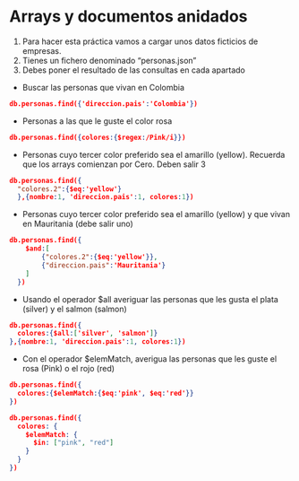 # Arrays y documentos anidados

1. Para hacer esta práctica vamos a cargar unos datos ficticios de empresas.
2. Tienes un fichero denominado “personas.json”
3. Debes poner el resultado de las consultas en cada apartado

- Buscar las personas que vivan en Colombia

```Json
db.personas.find({'direccion.pais':'Colombia'})
```

- Personas a las que le guste el color rosa

```Json
db.personas.find({colores:{$regex:/Pink/i}})
```

- Personas cuyo tercer color preferido sea el amarillo (yellow). Recuerda que los arrays comienzan por Cero. Deben salir 3

```json
db.personas.find({
  "colores.2":{$eq:'yellow'}
  },{nombre:1, 'direccion.pais':1, colores:1})
```

- Personas cuyo tercer color preferido sea el amarillo (yellow) y que vivan en Mauritania (debe salir uno)

```json
db.personas.find({
    $and:[
        {"colores.2":{$eq:'yellow'}},
        {"direccion.pais":'Mauritania'}
    ]
  })
```

- Usando el operador $all averiguar las personas que les gusta el plata (silver) y el salmon (salmon)

```json
db.personas.find({
  colores:{$all:['silver', 'salmon']}
},{nombre:1, 'direccion.pais':1, colores:1})
```

- Con el operador $elemMatch, averigua las personas que les guste el rosa (Pink) o el rojo (red)

```json
db.personas.find({
  colores:{$elemMatch:{$eq:'pink', $eq:'red'}}
})
```

```json
db.personas.find({
  colores: {
    $elemMatch: {
      $in: ["pink", "red"]
    }
  }
})
```